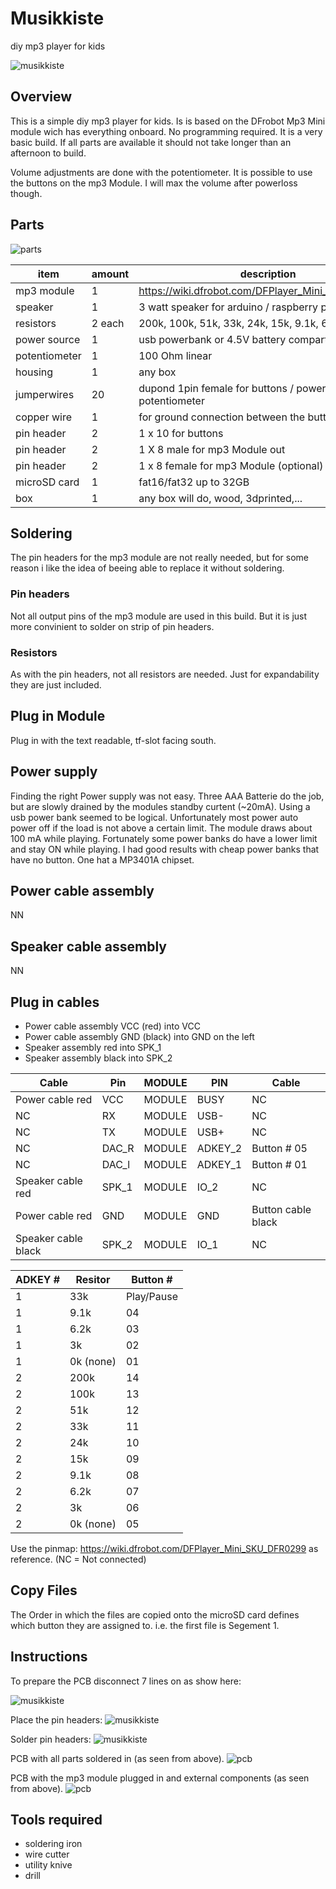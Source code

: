 # Musikkiste
diy mp3 player for kids

![musikkiste](images/musikkiste.jpg)
## Overview
This is a simple diy mp3 player for kids. Is is based on the DFrobot Mp3 Mini module wich has everything onboard. No programming required. It is a very basic build. If all parts are available it should not take longer than an afternoon to build. 

Volume adjustments are done with the potentiometer. It is possible to use the buttons on the mp3 Module. I will max the volume after powerloss though. 


## Parts
![parts](images/parts.jpg)

|item           |amount       |description|
|---            |---          |---|
|mp3 module     |1            |https://wiki.dfrobot.com/DFPlayer_Mini_SKU_DFR0299  |
|speaker        |1            |3 watt speaker for arduino / raspberry pi           |
|resistors      |2 each       |200k, 100k, 51k, 33k, 24k, 15k, 9.1k, 6.2k, 3k      |
|power source   |1            |usb powerbank or 4.5V battery compartment           |
|potentiometer  |1            |100 Ohm linear                                      |
|housing        |1            |any box                                             |
|jumperwires    |20           |dupond 1pin female for buttons / powersource / potentiometer                     |
|copper wire    |1            |for ground connection between the buttons           |
|pin header     |2            |1 x 10  for buttons                                 |
|pin header     |2            |1 X 8 male for mp3 Module out                       |
|pin header     |2            |1 x 8 female for mp3 Module (optional)              |
|microSD card   |1            |fat16/fat32 up to 32GB                              |
|box            |1            |any box will do, wood, 3dprinted,...                |

## Soldering
The pin headers for the mp3 module are not really needed, but for some reason i like the idea of beeing able to replace it without soldering. 

### Pin headers
Not all output pins of the mp3 module are used in this build. But it is just more convinient to solder on strip of pin headers. 

### Resistors
As with the pin headers, not all resistors are needed. Just for expandability they are just included. 

## Plug in Module
Plug in with the text readable, tf-slot facing south.

## Power supply
Finding the right Power supply was not easy. Three AAA Batterie do the job, but are slowly drained by the modules standby curtent (~20mA). Using a usb power bank seemed to be logical. Unfortunately most power auto power off if the load is not above a certain limit. The module draws about 100 mA while playing. Fortunately some power banks do have a lower limit and stay ON while playing. I had good results with cheap power banks that have no button. One hat a MP3401A chipset. 

## Power cable assembly
NN

## Speaker cable assembly
NN

## Plug in cables
- Power cable assembly VCC (red) into VCC
- Power cable assembly GND (black) into GND on the left
- Speaker assembly red into SPK_1
- Speaker assembly black into SPK_2

|Cable                |Pin      |MODULE   |PIN      |Cable                    |
|---                  |---      |---      |---      |---                      |
|Power cable red      |VCC      |MODULE   |BUSY     |NC                       |
|NC                   |RX       |MODULE   |USB-     |NC                       |
|NC                   |TX       |MODULE   |USB+     |NC                       |
|NC                   |DAC_R    |MODULE   |ADKEY_2  |Button # 05              |
|NC                   |DAC_l    |MODULE   |ADKEY_1  |Button # 01              |
|Speaker cable red    |SPK_1    |MODULE   |IO_2     |NC                       |
|Power cable red      |GND      |MODULE   |GND      |Button cable black       |
|Speaker cable black  |SPK_2    |MODULE   |IO_1     |NC                       |

|ADKEY #              |Resitor    |Button #   |
|---                  |---        |---        |
|1                    |33k        |Play/Pause |
|1                    |9.1k       |04         |
|1                    |6.2k       |03         |
|1                    |3k         |02         |
|1                    |0k (none)  |01         |
|2                    |200k       |14         |
|2                    |100k       |13         |
|2                    |51k        |12         |
|2                    |33k        |11         |
|2                    |24k        |10         |
|2                    |15k        |09         |
|2                    |9.1k       |08         |
|2                    |6.2k       |07         |
|2                    |3k         |06         |
|2                    |0k (none)  |05         |



Use the pinmap: https://wiki.dfrobot.com/DFPlayer_Mini_SKU_DFR0299 as reference. 
(NC = Not connected)

## Copy Files
The Order in which the files are copied onto the microSD card defines which button they are assigned to. i.e. the first file is Segement 1.

## Instructions
To prepare the PCB disconnect 7 lines on as show here:

![musikkiste](images/IMG_0713.JPG)

Place the pin headers: 
![musikkiste](images/IMG_0714.JPG)

Solder pin headers:
![musikkiste](images/IMG_0722.JPG)



PCB with all parts soldered in (as seen from above).
![pcb](images/musikkiste_pcbSolder_Steckplatine.png)

PCB with the mp3 module plugged in and external components (as seen from above).
![pcb](images/musikkiste_pcbExternal_Steckplatine.png)

## Tools required
- soldering iron
- wire cutter
- utility knive
- drill 



